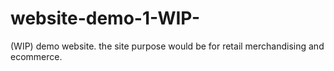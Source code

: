 # website-demo-1-WIP-
(WIP) demo website. the site purpose would be for retail merchandising and ecommerce. 
